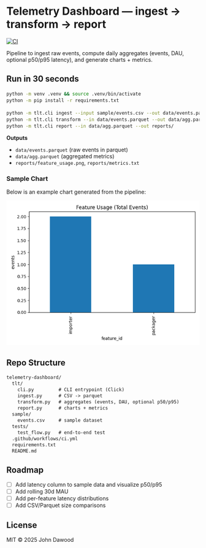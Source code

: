 # Telemetry Dashboard — ingest → transform → report

[![CI](https://github.com/jdawood1/telemetry-dashboard/actions/workflows/ci.yml/badge.svg)](https://github.com/jdawood1/telemetry-dashboard/actions)

Pipeline to ingest raw events, compute daily aggregates (events, DAU, optional p50/p95 latency), and generate charts + metrics.

## Run in 30 seconds

```bash
python -m venv .venv && source .venv/bin/activate
python -m pip install -r requirements.txt

python -m tlt.cli ingest --input sample/events.csv --out data/events.parquet
python -m tlt.cli transform --in data/events.parquet --out data/agg.parquet
python -m tlt.cli report --in data/agg.parquet --out reports/
```

**Outputs**
- `data/events.parquet` (raw events in parquet)
- `data/agg.parquet` (aggregated metrics)
- `reports/feature_usage.png`, `reports/metrics.txt`

### Sample Chart
Below is an example chart generated from the pipeline:

![Feature usage](docs/feature_usage_sample.png)

## Repo Structure
```
telemetry-dashboard/
  tlt/
    cli.py         # CLI entrypoint (Click)
    ingest.py      # CSV -> parquet
    transform.py   # aggregates (events, DAU, optional p50/p95)
    report.py      # charts + metrics
  sample/
    events.csv     # sample dataset
  tests/
    test_flow.py   # end-to-end test
  .github/workflows/ci.yml
  requirements.txt
  README.md
```

## Roadmap
- [ ] Add latency column to sample data and visualize p50/p95
- [ ] Add rolling 30d MAU
- [ ] Add per-feature latency distributions
- [ ] Add CSV/Parquet size comparisons

## License
MIT © 2025 John Dawood
